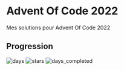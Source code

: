 # Advent Of Code 2022

Mes solutions pour Advent Of Code 2022

## Progression

![days](https://img.shields.io/badge/day%20📅-7-blue)
![stars](https://img.shields.io/badge/stars%20⭐-14-yellow)
![days_completed](https://img.shields.io/badge/days%20completed-7-red)
